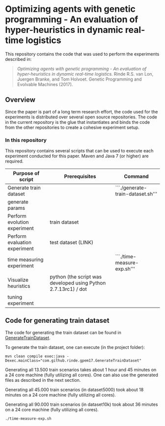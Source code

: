 # Optimizing agents with genetic programming - An evaluation of hyper-heuristics in dynamic real-time logistics

This repository contains the code that was used to perform the experiments described in:

 > *Optimizing agents with genetic programming - An evaluation of hyper-heuristics in dynamic real-time logistics.* Rinde R.S. van Lon, Juergen Branke, and Tom Holvoet. Genetic Programming and Evolvable Machines (2017).


## Overview

Since the paper is part of a long term research effort, the code used for the experiments is distributed over several open source repositories. The code in the current repository is the glue that instantiates and binds the code from the other repositories to create a cohesive experiment setup.

### In this repository

This repository contains several scripts that can be used to execute each experiment conducted for this paper. Maven and Java 7 (or higher) are required.

| Purpose of script        							| Prerequisites 																		| Command 
| ------------- 									| -------------																			| -------------
| Generate train dataset 							| 																						| ```./generate-train-dataset.sh'''
| generate params 									|																						|
| Perform evolution experiment 						| train dataset 																		|
| Perform evaluation experiment 					| test dataset (LINK)																	|
| time measuring experiment 						|																						| ```./time-measure-exp.sh'''
| Visualize heuristics 								| python (the script was developed using Python 2.7.13rc1) / dot						|
| tuning experiment 								|																						|

## Code for generating train dataset

The code for generating the train dataset can be found in [GenerateTrainDataset](src/main/java/com/github/rinde/gpem17/GenerateTrainDataset.java).

To generate the train dataset, one can execute (in the project folder):

```shell
mvn clean compile exec:java -Dexec.mainClass="com.github.rinde.gpem17.GenerateTrainDataset"
```

Generating all 13.500 train scenarios takes about 1 hour and 45 minutes on a 24 core machine (fully utilizing all cores). One can also use the generated files as described in the next section.


Generating all 45.000 train scenarios (in dataset5000) took about 18 minutes on a 24 core machine (fully utilizing all cores).

Generating all 90.000 train scenarios (in dataset10k) took about 36 minutes on a 24 core machine (fully utilizing all cores).


```shell
./time-measure-exp.sh
```
